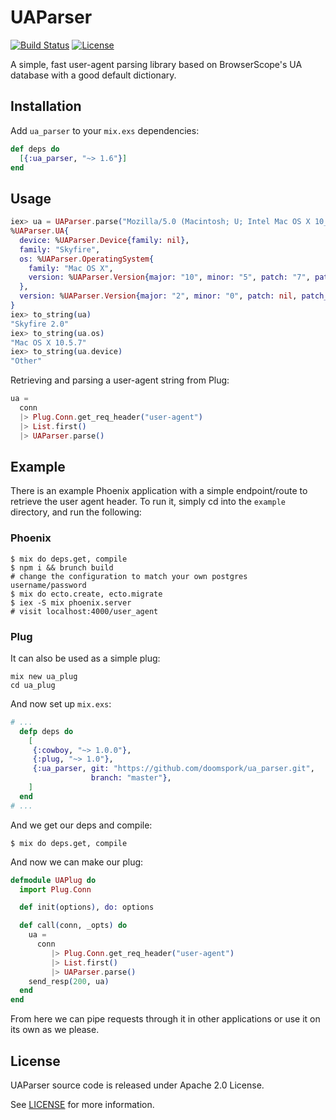 # UAParser

[![Build Status][travis-img]][travis] [![License][license-img]][license]

A simple, fast user-agent parsing library based on BrowserScope's UA database with a good default dictionary.

[travis-img]: https://travis-ci.org/doomspork/ua_parser.png?branch=master
[travis]: https://travis-ci.org/doomspork/ua_parser
[license-img]: https://img.shields.io/badge/license-Apache%202.0-blue.svg
[license]: http://opensource.org/licenses/Apache-2.0

## Installation

Add `ua_parser` to your `mix.exs` dependencies:

```elixir
def deps do
  [{:ua_parser, "~> 1.6"}]
end
```

## Usage

```elixir
iex> ua = UAParser.parse("Mozilla/5.0 (Macintosh; U; Intel Mac OS X 10_5_7; en-us) AppleWebKit/530.17 (KHTML, like Gecko) Version/4.0 Safari/530.17 Skyfire/2.0")
%UAParser.UA{
  device: %UAParser.Device{family: nil},
  family: "Skyfire",
  os: %UAParser.OperatingSystem{
    family: "Mac OS X",
    version: %UAParser.Version{major: "10", minor: "5", patch: "7", patch_minor: nil}
  },
  version: %UAParser.Version{major: "2", minor: "0", patch: nil, patch_minor: nil}
}
iex> to_string(ua)
"Skyfire 2.0"
iex> to_string(ua.os)
"Mac OS X 10.5.7"
iex> to_string(ua.device)
"Other"
```

Retrieving and parsing a user-agent string from Plug:
```elixir
ua =
  conn
  |> Plug.Conn.get_req_header("user-agent")
  |> List.first()
  |> UAParser.parse()
```

## Example

There is an example Phoenix application with a simple endpoint/route to retrieve the user agent header.
To run it, simply cd into the `example` directory, and run the following:

### Phoenix

```shell
$ mix do deps.get, compile
$ npm i && brunch build
# change the configuration to match your own postgres username/password
$ mix do ecto.create, ecto.migrate
$ iex -S mix phoenix.server
# visit localhost:4000/user_agent
```

### Plug

It can also be used as a simple plug:

```shell
mix new ua_plug
cd ua_plug
```

And now set up `mix.exs`:

```elixir
# ...
  defp deps do
    [
     {:cowboy, "~> 1.0.0"},
     {:plug, "~> 1.0"},
     {:ua_parser, git: "https://github.com/doomspork/ua_parser.git",
                  branch: "master"},
    ]
  end
# ...
```

And we get our deps and compile:

```shell
$ mix do deps.get, compile
```

And now we can make our plug:

```elixir
defmodule UAPlug do
  import Plug.Conn

  def init(options), do: options

  def call(conn, _opts) do
    ua =
      conn
         |> Plug.Conn.get_req_header("user-agent")
         |> List.first()
         |> UAParser.parse()
    send_resp(200, ua)
  end
end
```

From here we can pipe requests through it in other applications or use it on its own as we please.

## License

UAParser source code is released under Apache 2.0 License.

See [LICENSE](LICENSE) for more information.

